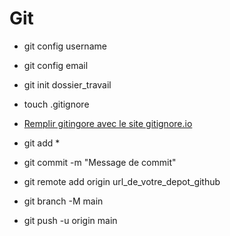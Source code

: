 # Git

- git config username
- git config email


- git init dossier_travail
- touch .gitignore
- [Remplir gitingore avec le site gitignore.io](https://www.toptal.com/developers/gitignore)

- git add *
- git commit -m "Message de commit"


- git remote add origin url_de_votre_depot_github
- git branch -M main
- git push -u origin main